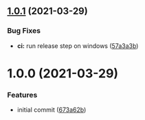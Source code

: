 ## [1.0.1](https://github.com/brad-jones/winsudo/compare/v1.0.0...v1.0.1) (2021-03-29)


### Bug Fixes

* **ci:** run release step on windows ([57a3a3b](https://github.com/brad-jones/winsudo/commit/57a3a3b36fac35ac3dba21d3b0ffd432e532c7d2))

# 1.0.0 (2021-03-29)


### Features

* initial commit ([673a62b](https://github.com/brad-jones/winsudo/commit/673a62b8a02564afea989335190b3ecddfeab7b6))
